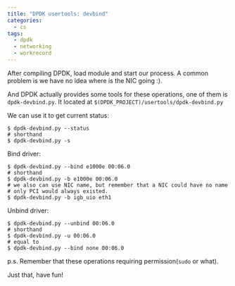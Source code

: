 ```yaml
---
title: "DPDK usertools: devbind"
categories:
  - cs
tags:
  - dpdk
  - networking
  - workrecord
---
```


After compiling DPDK, load module and start our process. A common problem is we have no idea where is the NIC going :).

And DPDK actually provides some tools for these operations, one of them is `dpdk-devbind.py`. It located at `$(DPDK_PROJECT)/usertools/dpdk-devbind.py`

We can use it to get current status:

```
$ dpdk-devbind.py --status
# shorthand
$ dpdk-devbind.py -s
```

Bind driver:

```
$ dpdk-devbind.py --bind e1000e 00:06.0
# shorthand
$ dpdk-devbind.py -b e1000e 00:06.0
# we also can use NIC name, but remember that a NIC could have no name
# only PCI would always existed.
$ dpdk-devbind.py -b igb_uio eth1
```

Unbind driver:

```
$ dpdk-devbind.py --unbind 00:06.0
# shorthand
$ dpdk-devbind.py -u 00:06.0
# equal to
$ dpdk-devbind.py --bind none 00:06.0
```

p.s. Remember that these operations requiring permission(`sudo` or what).

Just that, have fun!
